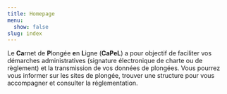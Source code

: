 ```yaml
---
title: Homepage
menu:
  show: false
slug: index
---
```

Le **Ca**rnet de **P**longée **e**n **L**igne (**CaPeL**) a pour objectif
de faciliter vos démarches administratives (signature électronique de charte
ou de règlement) et la transmission de vos données de plongées. Vous pourrez
vous informer sur les sites de plongée, trouver une structure pour vous
accompagner et consulter la réglementation.

